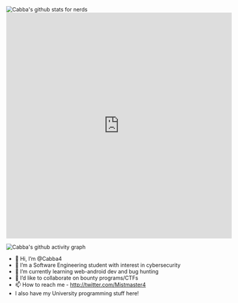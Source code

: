 
<img align="top" src="https://github-readme-stats.vercel.app/api?username=cabba4&show_icons=true&theme=radical" alt="Cabba's github stats for nerds" />  
<iframe width="600" height="600" src="https://ionicabizau.github.io/github-profile-languages/api.html?cabba4" frameborder="0"></iframe>

![Cabba's github activity graph](https://activity-graph.herokuapp.com/graph?username=cabba4&theme=react-dark)

- 👋 Hi, I’m @Cabba4
- 👀 I’m a Software Engineering student with interest in cybersecurity
- 🌱 I’m currently learning web-android dev and bug hunting  
- 💞️ I’d like to collaborate on bounty programs/CTFs
- 📫 How to reach me - http://twitter.com/Mistmaster4
- I also have my University programming stuff here!

<!---
Cabba4/Cabba4 is a ✨ special ✨ repository because its `README.md` (this file) appears on your GitHub profile.
You can click the Preview link to take a look at your changes.
[![Cabba's stats for nerds](https://github-readme-stats.vercel.app/api?username=cabba4)](https://github.com/anuraghazra/github-readme-stats)
--->

